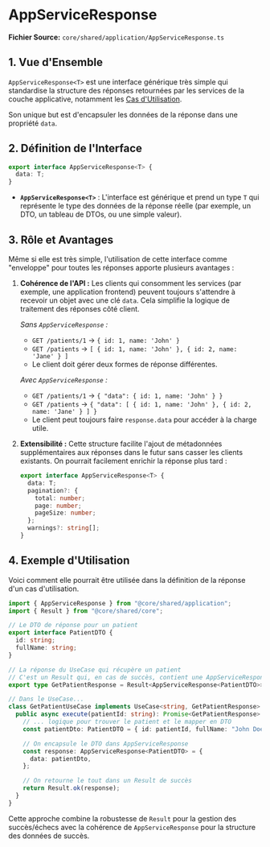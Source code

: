# AppServiceResponse

**Fichier Source:** `core/shared/application/AppServiceResponse.ts`

## 1. Vue d'Ensemble

`AppServiceResponse<T>` est une interface générique très simple qui standardise la structure des réponses retournées par les services de la couche applicative, notamment les [Cas d'Utilisation](./UseCase.md).

Son unique but est d'encapsuler les données de la réponse dans une propriété `data`.

## 2. Définition de l'Interface

```typescript
export interface AppServiceResponse<T> {
  data: T;
}
```

- **`AppServiceResponse<T>`** : L'interface est générique et prend un type `T` qui représente le type des données de la réponse réelle (par exemple, un DTO, un tableau de DTOs, ou une simple valeur).

## 3. Rôle et Avantages

Même si elle est très simple, l'utilisation de cette interface comme "enveloppe" pour toutes les réponses apporte plusieurs avantages :

1.  **Cohérence de l'API :** Les clients qui consomment les services (par exemple, une application frontend) peuvent toujours s'attendre à recevoir un objet avec une clé `data`. Cela simplifie la logique de traitement des réponses côté client.

    _Sans `AppServiceResponse` :_
    - `GET /patients/1` -> `{ id: 1, name: 'John' }`
    - `GET /patients` -> `[ { id: 1, name: 'John' }, { id: 2, name: 'Jane' } ]`
    - Le client doit gérer deux formes de réponse différentes.

    _Avec `AppServiceResponse` :_
    - `GET /patients/1` -> `{ "data": { id: 1, name: 'John' } }`
    - `GET /patients` -> `{ "data": [ { id: 1, name: 'John' }, { id: 2, name: 'Jane' } ] }`
    - Le client peut toujours faire `response.data` pour accéder à la charge utile.

2.  **Extensibilité :** Cette structure facilite l'ajout de métadonnées supplémentaires aux réponses dans le futur sans casser les clients existants. On pourrait facilement enrichir la réponse plus tard :

    ```typescript
    export interface AppServiceResponse<T> {
      data: T;
      pagination?: {
        total: number;
        page: number;
        pageSize: number;
      };
      warnings?: string[];
    }
    ```

## 4. Exemple d'Utilisation

Voici comment elle pourrait être utilisée dans la définition de la réponse d'un cas d'utilisation.

```typescript
import { AppServiceResponse } from "@core/shared/application";
import { Result } from "@core/shared/core";

// Le DTO de réponse pour un patient
export interface PatientDTO {
  id: string;
  fullName: string;
}

// La réponse du UseCase qui récupère un patient
// C'est un Result qui, en cas de succès, contient une AppServiceResponse<PatientDTO>
export type GetPatientResponse = Result<AppServiceResponse<PatientDTO>>;

// Dans le UseCase...
class GetPatientUseCase implements UseCase<string, GetPatientResponse> {
  public async execute(patientId: string): Promise<GetPatientResponse> {
    // ... logique pour trouver le patient et le mapper en DTO
    const patientDto: PatientDTO = { id: patientId, fullName: "John Doe" };

    // On encapsule le DTO dans AppServiceResponse
    const response: AppServiceResponse<PatientDTO> = {
      data: patientDto,
    };

    // On retourne le tout dans un Result de succès
    return Result.ok(response);
  }
}
```

Cette approche combine la robustesse de `Result` pour la gestion des succès/échecs avec la cohérence de `AppServiceResponse` pour la structure des données de succès.
